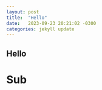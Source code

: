 ```yaml
---
layout: post
title:  "Hello"
date:   2023-09-23 20:21:02 -0300
categories: jekyll update
---
```

## Hello 
# Sub
